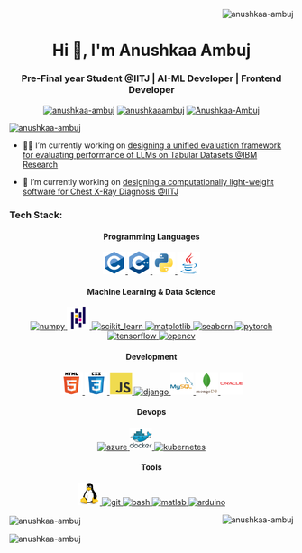 [comment]: # (Profile Views)
<p align="right"> <img src="https://komarev.com/ghpvc/?username=anushkaa-ambuj&label=Profile%20views&color=0e75b6&style=flat" alt="anushkaa-ambuj" /> </p>

[comment]: # (User Header)
<h1 align="center">Hi 👋, I'm Anushkaa Ambuj</h1>
<h3 align="center">Pre-Final year Student @IITJ | AI-ML Developer | Frontend Developer</h3>

[comment]: # (Profile Handles)
<p align="center">
<a href="https://linkedin.com/in/anushkaa-ambuj" target="blank"><img align="center" src="https://raw.githubusercontent.com/rahuldkjain/github-profile-readme-generator/master/src/images/icons/Social/linked-in-alt.svg" alt="anushkaa-ambuj" height="30" width="40" /></a>
<a href="https://kaggle.com/anushkaaambuj" target="blank"><img align="center" src="https://raw.githubusercontent.com/rahuldkjain/github-profile-readme-generator/master/src/images/icons/Social/kaggle.svg" alt="anushkaaambuj" height="30" width="40" /></a>
<a href="https://www.quora.com/profile/Anushkaa-Ambuj/" target="blank"><img align="center" src="https://icons.iconarchive.com/icons/uiconstock/socialmedia/256/Quora-icon.png" alt="Anushkaa-Ambuj" height="30" width="40" /></a>
<!---
<a href="https://medium.com/hi" target="blank"><img align="center" src="https://raw.githubusercontent.com/rahuldkjain/github-profile-readme-generator/master/src/images/icons/Social/medium.svg" alt="hi" height="30" width="40" /></a>
<a href="https://www.codechef.com/users/anushkaa_ambuj" target="blank"><img align="center" src="https://cdn.jsdelivr.net/npm/simple-icons@3.1.0/icons/codechef.svg" alt="anushkaa_ambuj" height="30" width="40" /></a>
<a href="https://codeforces.com/profile/anushkaa_ambuj" target="blank"><img align="center" src="https://raw.githubusercontent.com/rahuldkjain/github-profile-readme-generator/master/src/images/icons/Social/codeforces.svg" alt="anushkaa_ambuj" height="30" width="40" /></a>
<a href="https://www.leetcode.com/anushkaa_ambuj" target="blank"><img align="center" src="https://raw.githubusercontent.com/rahuldkjain/github-profile-readme-generator/master/src/images/icons/Social/leet-code.svg" alt="anushkaa_ambuj" height="30" width="40" /></a>
-->
</p>

[comment]: # (GitHub Tropies)
<p align="left"> <a href="https://github.com/ryo-ma/github-profile-trophy"><img src="https://github-profile-trophy.vercel.app/?username=anushkaa-ambuj" alt="anushkaa-ambuj" /></a> </p>

[comment]: # (Contents)
- 👨‍💻 I’m currently working on [designing a unified evaluation framework for evaluating performance of LLMs on Tabular Datasets @IBM Research](link)

- 💬 I’m currently working on [designing a computationally light-weight software for Chest X-Ray Diagnosis @IITJ](link)

<!---
- 🔭 I’m currently working on [Project 3](link)

- 🌱 I’m currently learning **learn**

- 👨‍💻 Find my Portfolio at [portfolio.com](portfolio.com)

- 📝 I regularly write articles on [blog](blog)

- 📄 Know about my experiences [resume](resume)
-->

[comment]: # (TechStack)
<h3 align="left">Tech Stack:</h3> 

[//]: # ("C,C++,Python,Java,R")
<h4 align="center">Programming Languages</h4>
<p align="center">
<a href="https://www.cprogramming.com/" target="_blank" rel="noreferrer"> <img src="https://raw.githubusercontent.com/devicons/devicon/master/icons/c/c-original.svg" alt="c" width="40" height="40"/> </a>
<a href="https://www.w3schools.com/cpp/" target="_blank" rel="noreferrer"> <img src="https://raw.githubusercontent.com/devicons/devicon/master/icons/cplusplus/cplusplus-original.svg" alt="cplusplus" width="40" height="40"/> </a>
<a href="https://www.python.org" target="_blank" rel="noreferrer"> <img src="https://raw.githubusercontent.com/devicons/devicon/master/icons/python/python-original.svg" alt="python" width="40" height="40"/> </a>
<a href="https://www.java.com" target="_blank" rel="noreferrer"> <img src="https://raw.githubusercontent.com/devicons/devicon/master/icons/java/java-original.svg" alt="java" width="40" height="40"/> </a>
</p>

[//]: # "numpy,pandas,scikit-learn,mathplotlib,seaborn,pytorch,tensorflow,opencv"
<h4 align="center">Machine Learning & Data Science</h4>
<p align="center">
<a href="https://numpy.org/devdocs/user/index.html" target="_blank" rel="noreferrer"> <img src="https://user-images.githubusercontent.com/67586773/105040771-43887300-5a88-11eb-9f01-bee100b9ef22.png" alt="numpy" width="40" height="40"/> </a>
<a href="https://pandas.pydata.org/" target="_blank" rel="noreferrer"> <img src="https://raw.githubusercontent.com/devicons/devicon/2ae2a900d2f041da66e950e4d48052658d850630/icons/pandas/pandas-original.svg" alt="pandas" width="40" height="40"/> </a>
<a href="https://scikit-learn.org/" target="_blank" rel="noreferrer"> <img src="https://upload.wikimedia.org/wikipedia/commons/0/05/Scikit_learn_logo_small.svg" alt="scikit_learn" width="40" height="40"/> </a>
<a href="https://matplotlib.org/" target="_blank" rel="noreferrer"> <img src="https://matplotlib.org/_static/logo_light.svg" alt="matplotlib" width="40" height="40"/> </a>
<a href="https://seaborn.pydata.org/" target="_blank" rel="noreferrer"> <img src="https://seaborn.pydata.org/_images/logo-mark-lightbg.svg" alt="seaborn" width="40" height="40"/> </a>
<a href="https://pytorch.org/" target="_blank" rel="noreferrer"> <img src="https://www.vectorlogo.zone/logos/pytorch/pytorch-icon.svg" alt="pytorch" width="40" height="40"/> </a>
<a href="https://www.tensorflow.org" target="_blank" rel="noreferrer"> <img src="https://www.vectorlogo.zone/logos/tensorflow/tensorflow-icon.svg" alt="tensorflow" width="40" height="40"/> </a>
<a href="https://opencv.org/" target="_blank" rel="noreferrer"> <img src="https://www.vectorlogo.zone/logos/opencv/opencv-icon.svg" alt="opencv" width="40" height="40"/> </a>
</p>

[//]: # "HTML,CSS,JS,Django,MYSQL,MongoDB,Oracle"
<h4 align="center">Development</h4>
<p align="center">
<a href="https://www.w3.org/html/" target="_blank" rel="noreferrer"> <img src="https://raw.githubusercontent.com/devicons/devicon/master/icons/html5/html5-original-wordmark.svg" alt="html5" width="40" height="40"/> </a>
<a href="https://www.w3schools.com/css/" target="_blank" rel="noreferrer"> <img src="https://raw.githubusercontent.com/devicons/devicon/master/icons/css3/css3-original-wordmark.svg" alt="css3" width="40" height="40"/> </a>
<a href="https://developer.mozilla.org/en-US/docs/Web/JavaScript" target="_blank" rel="noreferrer"> <img src="https://raw.githubusercontent.com/devicons/devicon/master/icons/javascript/javascript-original.svg" alt="javascript" width="40" height="40"/> </a>
<a href="https://www.djangoproject.com/" target="_blank" rel="noreferrer"> <img src="https://cdn.worldvectorlogo.com/logos/django.svg" alt="django" width="40" height="40"/> </a>
<a href="https://www.mysql.com/" target="_blank" rel="noreferrer"> <img src="https://raw.githubusercontent.com/devicons/devicon/master/icons/mysql/mysql-original-wordmark.svg" alt="mysql" width="40" height="40"/> </a>
<a href="https://www.mongodb.com/" target="_blank" rel="noreferrer"> <img src="https://raw.githubusercontent.com/devicons/devicon/master/icons/mongodb/mongodb-original-wordmark.svg" alt="mongodb" width="40" height="40"/> </a>
<a href="https://www.oracle.com/" target="_blank" rel="noreferrer"> <img src="https://raw.githubusercontent.com/devicons/devicon/master/icons/oracle/oracle-original.svg" alt="oracle" width="40" height="40"/> </a>
</p>

[//]: # "Cloud:Azure;Containers:Docker,Kubernetes"
<h4 align="center">Devops</h4>
<p align="center">
<a href="https://azure.microsoft.com/en-in/" target="_blank" rel="noreferrer"> <img src="https://www.vectorlogo.zone/logos/microsoft_azure/microsoft_azure-icon.svg" alt="azure" width="40" height="40"/> </a>
<a href="https://www.docker.com/" target="_blank" rel="noreferrer"> <img src="https://raw.githubusercontent.com/devicons/devicon/master/icons/docker/docker-original-wordmark.svg" alt="docker" width="40" height="40"/> </a> 
<a href="https://kubernetes.io" target="_blank" rel="noreferrer"> <img src="https://www.vectorlogo.zone/logos/kubernetes/kubernetes-icon.svg" alt="kubernetes" width="40" height="40"/> </a>
</p>

[//]: # "Linux,Git,Bash,MathWorks"
<h4 align="center">Tools</h4>
<p align="center">
<a href="https://www.linux.org/" target="_blank" rel="noreferrer"> <img src="https://raw.githubusercontent.com/devicons/devicon/master/icons/linux/linux-original.svg" alt="linux" width="40" height="40"/> </a>
<a href="https://git-scm.com/" target="_blank" rel="noreferrer"> <img src="https://www.vectorlogo.zone/logos/git-scm/git-scm-icon.svg" alt="git" width="40" height="40"/> </a>
<a href="https://www.gnu.org/software/bash/" target="_blank" rel="noreferrer"> <img src="https://www.vectorlogo.zone/logos/gnu_bash/gnu_bash-icon.svg" alt="bash" width="40" height="40"/> </a> 
<a href="https://www.mathworks.com/" target="_blank" rel="noreferrer"> <img src="https://upload.wikimedia.org/wikipedia/commons/2/21/Matlab_Logo.png" alt="matlab" width="40" height="40"/> </a>
<a href="https://www.arduino.cc/" target="_blank" rel="noreferrer"> <img src="https://cdn.worldvectorlogo.com/logos/arduino-1.svg" alt="arduino" width="40" height="40"/> </a>
</p>


[comment]: # (Stats)
<p><img align="right" src="https://github-readme-stats.vercel.app/api/top-langs?username=anushkaa-ambuj&show_icons=true&theme=cobalt&locale=en&layout=compact" alt="anushkaa-ambuj" /></p>

<p><img align="center" src="https://github-readme-stats.vercel.app/api?username=anushkaa-ambuj&show_icons=true&theme=cobalt&locale=en" alt="anushkaa-ambuj" /></p>

<p><img align="center" src="https://github-readme-streak-stats.herokuapp.com/?user=anushkaa-ambuj&theme=default" alt="anushkaa-ambuj" /></p>
